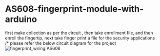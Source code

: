 # AS608-fingerprint-module-with-arduino
first make collection as per the circuit , then take enrollment file, and then enroll the fingertip, next take finger print a file for the security applications
/*
please refer the below circuit diagram for the project
![fingerprint_wiring AS608](https://user-images.githubusercontent.com/109905492/199247625-d65930ac-c0c5-4f38-a3ee-41524292e58b.png)
